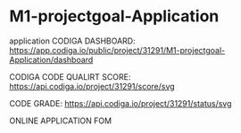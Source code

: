 # M1-projectgoal-Application
application
CODIGA DASHBOARD: https://app.codiga.io/public/project/31291/M1-projectgoal-Application/dashboard


CODIGA CODE QUALIRT SCORE: https://api.codiga.io/project/31291/score/svg


CODE GRADE: https://api.codiga.io/project/31291/status/svg



ONLINE APPLICATION FOM

